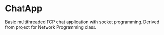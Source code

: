 # ChatApp
Basic multithreaded TCP chat application with socket programming.
Derived from project for Network Programming class.
